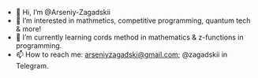 - 👋 Hi, I’m @Arseniy-Zagadskii
- 👀 I’m interested in mathmetics, competitive programming, quantum tech & more!
- 🌱 I’m currently learning cords method in mathematics & z-functions in programming.
- 📫 How to reach me: arseniyzagadski@gmail.com; @zagadskii in Telegram.

<!---
Arseniy-Zagadskii/Arseniy-Zagadskii is a ✨ special ✨ repository because its `README.md` (this file) appears on your GitHub profile.
You can click the Preview link to take a look at your changes.
--->
